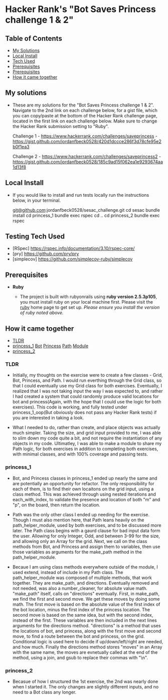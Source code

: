# Hacker Rank's "Bot Saves Princess challenge 1 & 2"

## Table of Contents

- [My Solutions](#my-solutions)
- [Local Install](#local-install)
- [Tech Used](#tech-used)
- [Prerequisites](#prerequisites)
- [Prerequisites](#prerequisites)
- [How it came together](#how-it-came-together)

## My solutions

- These are my solutions for the "Bot Saves Princess challenge 1 & 2". Navigate to the 2nd link on each challenge below, for a gist file, which you can copy/paste at the bottom of the Hacker Rank challenge page, located in the first link on each challenge below. Make sure to change the Hacker Rank submission setting to "Ruby".

  Challenge 1 - https://www.hackerrank.com/challenges/saveprincess  - https://gist.github.com/jordanfbeck0528/420d1dccce286f3d78cfe95e2b0f1ea3

  Challenge 2 - https://www.hackerrank.com/challenges/saveprincess2 - https://gist.github.com/jordanfbeck0528/185c9ad15f062ea1e9293674aa1d13f8

## Local Install

- If you would like to install and run tests locally run the instructions below, in your terminal.

  git@github.com:jordanfbeck0528/sesac_challenge.git
  cd sesac
  bundle install
  cd princess_1
  bundle exec rspec
  cd ..
  cd princess_2
  bundle exec rspec

## Testing Tech Used

- [RSpec] https://rspec.info/documentation/3.10/rspec-core/ 
- [pry] https://github.com/pry/pry
- [simplecov] https://github.com/simplecov-ruby/simplecov

## Prerequisites

* __Ruby__

  - The project is built with rubyonrails using __ruby version 2.5.3p105__, you must install ruby on your local machine first. Please visit the [ruby](https://www.ruby-lang.org/en/documentation/installation/) home page to get set up. _Please ensure you install the version of ruby noted above._

## How it came together

- [TLDR](#TLDR)
- [princess_1](#princess_1)
    [Bot](#bot)
    [Princess](#princess)
    [Path](#path)
    [Module](#module)
- [princess_2](#princess_2)

### TLDR

- Initially, my thoughts on the exercise were to create a few classes - Grid, Bot, Princess, and Path. I would run everthing through the Grid class, so that I could eventually use my Grid class for both exercises. Eventually, I realized that I was not taking input the way I was expected to, and rather I had created a system that could randomly produce valid locations for bot and princess(Again, with the hope that I could use the logic for both exercises). This code is working, and fully tested under princess_1_oop(But obviously does not pass any Hacker Rank tests) if you are interested in taking a look.

- What I needed to do, rather than create, and place objects was actually much simpler. Taking the size, and grid input provided to me, I was able to slim down my code quite a bit, and not require the instantiation of any objects in my code. Ultimatley, I was able to make a module to share my Path logic, for both exercises in addition to completing both exercises, with minimal classes, and with 100% coverage and passing tests.

### princess_1

- Bot, and Princess classes in princess_1 ended up nearly the same and are potentially an opportunity for refactor. The only responsibility for each of them, is to find their own locaitons on the grid input, using a class method. This was achieved through using nested iterations and each_with_index, to validate the presence and location of both "m" and "p", on the board, then return the location. 

- Path was the only other class I ended up needing for the exercise. Though I must also mention here, that Path leans heavily on the path_helper_module, used by both exercises, and to be discussed more later. The Path class begins with a gaurd clause for bad input data form the user. Allowing for only Integer, Odd, and between 3-99 for the size, and allowing only an Array for the grid. Next, we call on the class methods from Bot, and Princess and assign them to variables, then use those variables as arguments for the make_path method in the path_helper_module. 

- Becaue I am using class methods everywhere outside of the module, I used extend, instead of include in my Path class. The path_helper_module was composed of multiple methods, that work together. They are make_path, and directions. Eventually removed and not needed, was also a number_cleaner, for absolute value math. "make_path" itself, calls on "directions" eventually. First, in make_path, we find the first and second move. We get these moves by doing some math. The first move is based on the absolute value of the first index of the bot location, minus the first index of the princess location. The second move is based on the same idea, but with the second index, instead of the first. These variables are then included in the next lines arguments for the directions method. "directions" is a method that uses the locations of bot, and princess, along with the first move and second move, to find a route between the bot and princess, on the grid. Conditional logic is used here to decide if up/down/left/right are needed, and how much. Finally the directions method stores "moves" in an Array with the same name, the moves are evnetually called at the end of the method, using a join, and gsub to replace their commas with "\n". 

### princess_2

- Becasue of how I structured the 1st exercise, the 2nd was nearly done when I started it. The only changes are slightly different inputs, and no need to a Bot class any longer. 
